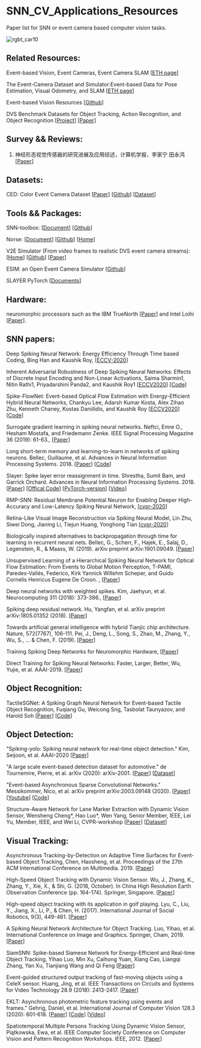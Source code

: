 # SNN_CV_Applications_Resources
Paper list for SNN or event camera based computer vision tasks. 

![rgbt_car10](https://github.com/wangxiao5791509/SNN_CV_Applications_Resources/blob/master/Screenshot%20from%202020-08-25%2019-47-07.png) 


## Related Resources: 
Event-based Vision, Event Cameras, Event Camera SLAM [[ETH page](http://rpg.ifi.uzh.ch/research_dvs.html)] 

The Event-Camera Dataset and Simulator:Event-based Data for Pose Estimation, Visual Odometry, and SLAM [[ETH page](http://rpg.ifi.uzh.ch/davis_data.html)] 

Event-based Vision Resources [[Github](https://github.com/uzh-rpg/event-based_vision_resources)]

DVS Benchmark Datasets for Object Tracking, Action Recognition, and Object Recognition [[Project](https://dgyblog.com/projects-term/dvs-dataset.html)] [[Paper](https://www.frontiersin.org/articles/10.3389/fnins.2016.00405/full)]


## Survey && Reviews: 
1. 神经形态视觉传感器的研究进展及应用综述，计算机学报，李家宁 田永鸿 [[Paper](https://drive.google.com/file/d/1d7igUbIrEWxmUI7xq75P6h_I4H7uI3FA/view?usp=sharing)] 


## Datasets: 
CED: Color Event Camera Dataset [[Paper](https://openaccess.thecvf.com/content_CVPRW_2019/papers/EventVision/Scheerlinck_CED_Color_Event_Camera_Dataset_CVPRW_2019_paper.pdf)] [[Github](https://github.com/uzh-rpg/rpg_esim)] [[Dataset](http://rpg.ifi.uzh.ch/CED.html)] 



## Tools && Packages: 
SNN-toolbox: [[Document](https://snntoolbox.readthedocs.io/en/latest/#)] [[Github](https://github.com/NeuromorphicProcessorProject/snn_toolbox)] 

Norse: [[Document](https://norse.github.io/norse/about.html)] [[Github](https://github.com/norse)] [[Home](https://norse.ai/)] 

V2E Simulator (From video frames to realistic DVS event camera streams): [[Home](https://sites.google.com/view/video2events/home)] [[Github](https://github.com/SensorsINI/v2e)] [[Paper](https://arxiv.org/pdf/2006.07722.pdf)] 

ESIM: an Open Event Camera Simulator [[Github](https://github.com/uzh-rpg/rpg_esim)]

SLAYER PyTorch [[Documents](https://bamsumit.github.io/slayerPytorch/build/html/index.html)]

## Hardware: 
neuromorphic processors such as the IBM TrueNorth [[Paper](http://paulmerolla.com/merolla_main_som.pdf)] and Intel Loihi [[Paper](https://sci-hub.st/https://ieeexplore.ieee.org/abstract/document/8259423/)].


## SNN papers: 

Deep Spiking Neural Network: Energy Efficiency Through Time based Coding, Bing Han and Kaushik Roy, [[ECCV-2020](https://www.ecva.net/papers/eccv_2020/papers_ECCV/papers/123550392.pdf)] 

Inherent Adversarial Robustness of Deep Spiking Neural Networks: Effects of Discrete Input Encoding and Non-Linear Activations, Saima Sharmin1, Nitin Rathi1,
Priyadarshini Panda2, and Kaushik Roy1 [[ECCV2020](https://www.ecva.net/papers/eccv_2020/papers_ECCV/papers/123740392.pdf)] [[Code](https://github.com/ssharmin/spikingNN-adversarial-attack)]

Spike-FlowNet: Event-based Optical Flow Estimation with Energy-Efficient Hybrid Neural Networks, Chankyu Lee, Adarsh Kumar Kosta, Alex Zihao Zhu, Kenneth Chaney, Kostas Daniilidis, and Kaushik Roy [[ECCV2020](https://www.ecva.net/papers/eccv_2020/papers_ECCV/papers/123740358.pdf)] [[Code](https://github.com/chan8972/Spike-FlowNet)]

Surrogate gradient learning in spiking neural networks. Neftci, Emre O., Hesham Mostafa, and Friedemann Zenke. IEEE Signal Processing Magazine 36 (2019): 61-63., [[Paper](https://sci-hub.st/https://ieeexplore.ieee.org/abstract/document/8891809/)] 

Long short-term memory and learning-to-learn in networks of spiking neurons. Bellec, Guillaume, et al.  Advances in Neural Information Processing Systems. 2018. [[Paper](https://papers.nips.cc/paper/7359-long-short-term-memory-and-learning-to-learn-in-networks-of-spiking-neurons.pdf)] [[Code](https://github.com/surrogate-gradient-learning)]

Slayer: Spike layer error reassignment in time. Shrestha, Sumit Bam, and Garrick Orchard. Advances in Neural Information Processing Systems. 2018. [[Paper](http://papers.nips.cc/paper/7415-slayer-spike-layer-error-reassignment-in-time.pdf)] [[Offical Code](https://bitbucket.org/bamsumit/slayer/src/master/)] [[PyTorch-version](https://github.com/bamsumit/slayerPytorch)] [[Video](https://www.youtube.com/watch?v=JGdatqqci5o)] 

RMP-SNN: Residual Membrane Potential Neuron for Enabling Deeper High-Accuracy and Low-Latency Spiking Neural Network, [[cvpr-2020](https://openaccess.thecvf.com/content_CVPR_2020/papers/Han_RMP-SNN_Residual_Membrane_Potential_Neuron_for_Enabling_Deeper_High-Accuracy_and_CVPR_2020_paper.pdf)] 

Retina-Like Visual Image Reconstruction via Spiking Neural Model, Lin Zhu, Siwei Dong, Jianing Li, Tiejun Huang, Yonghong Tian [[cvpr-2020](https://openaccess.thecvf.com/content_CVPR_2020/papers/Zhu_Retina-Like_Visual_Image_Reconstruction_via_Spiking_Neural_Model_CVPR_2020_paper.pdf)] 

Biologically inspired alternatives to backpropagation through time for learning in recurrent neural nets. Bellec, G., Scherr, F., Hajek, E., Salaj, D., Legenstein, R., & Maass, W. (2019).  arXiv preprint arXiv:1901.09049. [[Paper](https://arxiv.org/pdf/1901.09049.pdf)]

Unsupervised Learning of a Hierarchical Spiking Neural Network for Optical Flow Estimation: From Events to Global Motion Perception, T-PAMI, Paredes-Vallés, Federico, Kirk Yannick Willehm Scheper, and Guido Cornelis Henricus Eugene De Croon. , [[Paper](https://arxiv.org/pdf/1807.10936.pdf)] 

Deep neural networks with weighted spikes. Kim, Jaehyun, et al.  Neurocomputing 311 (2018): 373-386., [[Paper](https://sci-hub.st/https://www.sciencedirect.com/science/article/pii/S0925231218306726)] 

Spiking deep residual network. Hu, Yangfan, et al. arXiv preprint arXiv:1805.01352 (2018). [[Paper](https://arxiv.org/pdf/1805.01352.pdf)]

Towards artificial general intelligence with hybrid Tianjic chip architecture. Nature, 572(7767), 106-111. Pei, J., Deng, L., Song, S., Zhao, M., Zhang, Y., Wu, S., ... & Chen, F. (2019). [[Paper](http://cacs.usc.edu/education/cs653/Pei-ArtificialGeneralIntelligenceChip-Nature19.pdf)]

Training Spiking Deep Networks for Neuromorphic Hardware, [[Paper](https://arxiv.org/pdf/1611.05141.pdf)] 

Direct Training for Spiking Neural Networks: Faster, Larger, Better, Wu, Yujie, et al. AAAI-2019. [[Paper](https://www.aaai.org/ojs/index.php/AAAI/article/view/3929/3807)]  








## Object Recognition: 
TactileSGNet: A Spiking Graph Neural Network for Event-based Tactile Object Recognition, Fuqiang Gu, Weicong Sng, Tasbolat Taunyazov, and Harold Soh [[Paper](https://arxiv.org/pdf/2008.08046.pdf)] [[Code](https://github.com/clear-nus/TactileSGNet)]

 


## Object Detection: 
"Spiking-yolo: Spiking neural network for real-time object detection." Kim, Seijoon, et al.  AAAI-2020 [[Paper](https://arxiv.org/pdf/1903.06530.pdf)] 

"A large scale event-based detection dataset for automotive." de Tournemire, Pierre, et al.  arXiv (2020): arXiv-2001. [[Paper](https://arxiv.org/pdf/2001.08499.pdf)] [[Dataset](https://www.prophesee.ai/2020/01/24/prophesee-gen1-automotive-detection-dataset/)]

"Event-based Asynchronous Sparse Convolutional Networks." Messikommer, Nico, et al.  arXiv preprint arXiv:2003.09148 (2020). [[Paper](http://rpg.ifi.uzh.ch/docs/ECCV20_Messikommer.pdf)] [[Youtube](https://www.youtube.com/watch?v=VD7Beh_-7eU)] [[Code](https://github.com/uzh-rpg/rpg_asynet)]

Structure-Aware Network for Lane Marker Extraction with Dynamic Vision Sensor, Wensheng Cheng*, Hao Luo*, Wen Yang, Senior Member, IEEE, Lei Yu, Member, IEEE, and Wei Li, CVPR-workshop [[Paper](https://arxiv.org/pdf/2008.06204.pdf)] [[Dataset](https://spritea.github.io/DET/)] 



## Visual Tracking:

Asynchronous Tracking-by-Detection on Adaptive Time Surfaces for Event-based Object Tracking, Chen, Haosheng, et al. Proceedings of the 27th ACM International Conference on Multimedia. 2019. [[Paper](https://arxiv.org/pdf/2002.05583.pdf)]


High-Speed Object Tracking with Dynamic Vision Sensor. Wu, J., Zhang, K., Zhang, Y., Xie, X., & Shi, G. (2018, October).  In China High Resolution Earth Observation Conference (pp. 164-174). Springer, Singapore. [[Paper](https://sci-hub.st/https://link.springer.com/chapter/10.1007/978-981-13-6553-9_18)]

High-speed object tracking with its application in golf playing. Lyu, C., Liu, Y., Jiang, X., Li, P., & Chen, H. (2017).  International Journal of Social Robotics, 9(3), 449-461. [[Paper](https://sci-hub.tw/10.1007/s12369-017-0404-0)] 

A Spiking Neural Network Architecture for Object Tracking. Luo, Yihao, et al.  International Conference on Image and Graphics. Springer, Cham, 2019. [[Paper](https://sci-hub.st/10.1007/978-3-030-34120-6)] 

SiamSNN: Spike-based Siamese Network for Energy-Efficient and Real-time Object Tracking, Yihao Luo, Min Xu, Caihong Yuan, Xiang Cao, Liangqi Zhang, Yan Xu, Tianjiang Wang and Qi Feng [[Paper](https://arxiv.org/pdf/2003.07584.pdf)]

Event-guided structured output tracking of fast-moving objects using a CeleX sensor. Huang, Jing, et al.  IEEE Transactions on Circuits and Systems for Video Technology 28.9 (2018): 2413-2417. [[Paper](https://sci-hub.st/https://ieeexplore.ieee.org/abstract/document/8368143/)] 

EKLT: Asynchronous photometric feature tracking using events and frames." Gehrig, Daniel, et al.  International Journal of Computer Vision 128.3 (2020): 601-618. [[Paper](https://sci-hub.st/https://link.springer.com/article/10.1007/s11263-019-01209-w)] [[Code](https://github.com/uzh-rpg/rpg_eklt)]  [[Video](https://www.youtube.com/watch?v=ZyD1YPW1h4U&feature=youtu.be)]

Spatiotemporal Multiple Persons Tracking Using Dynamic Vision Sensor, Piątkowska, Ewa, et al. IEEE Computer Society Conference on Computer Vision and Pattern Recognition Workshops. IEEE, 2012. [[Paper](https://publik.tuwien.ac.at/files/PubDat_209369.pdf)] 









